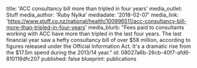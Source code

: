 title: 'ACC consultancy bill more than tripled in four years'
media_outlet: Stuff
media_author: 'Ruby Nyika'
mediadate: '2018-02-07'
media_link: 'https://www.stuff.co.nz/national/health/100996511/acc-consultancy-bill-more-than-tripled-in-four-years'
media_blurb: "Fees paid to consultants working with ACC have more than tripled in the last four years. The last financial year saw a hefty consultancy bill of over $58 million, according to figures released under the Official Information Act. It's a dramatic rise from the $17.5m spend during the 2013/14 year."
id: 08027a6b-26cb-40f7-afd6-810119dfc207
published: false
blueprint: publications
